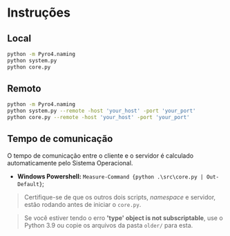 # Instruções

## Local

```bash
python -m Pyro4.naming
python system.py
python core.py
```

## Remoto

```bash
python -m Pyro4.naming
python system.py --remote -host 'your_host' -port 'your_port'
python core.py --remote -host 'your_host' -port 'your_port'
```

## Tempo de comunicação

O tempo de comunicação entre o cliente e o servidor é calculado automaticamente pelo Sistema Operacional.

* **Windows Powershell:** ```Measure-Command {python .\src\core.py | Out-Default}```;

> Certifique-se de que os outros dois scripts, *namespace* e servidor, estão rodando antes de iniciar o `core.py`.

> Se você estiver tendo o erro **'type' object is not subscriptable**, use o Python 3.9 ou copie os arquivos da pasta `older/` para esta.
